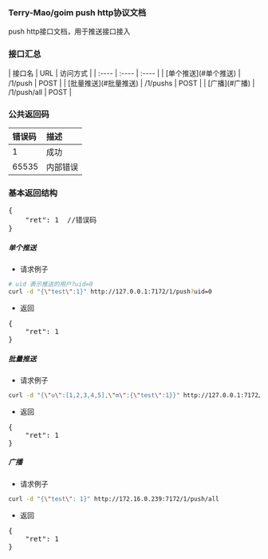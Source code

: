 <h3>Terry-Mao/goim push http协议文档</h3>
push http接口文档，用于推送接口接入

<h3>接口汇总</h3>
| 接口名 | URL | 访问方式 |
| :---- | :---- | :---- |
| [单个推送](#单个推送)  | /1/push       | POST |
| [批量推送](#批量推送) | /1/pushs      | POST |
| [广播](#广播) | /1/push/all   | POST |

<h3>公共返回码</h3>

| 错误码 | 描述 |
| :---- | :---- |
| 1 | 成功 |
| 65535 | 内部错误 |

<h3>基本返回结构</h3>
<pre>
{
    "ret": 1  //错误码
}
</pre>


##### 单个推送
 * 请求例子

```sh
# uid 表示推送的用户?uid=0
curl -d "{\"test\":1}" http://127.0.0.1:7172/1/push?uid=0
```

 * 返回

<pre>
{
    "ret": 1
}
</pre>

##### 批量推送
 * 请求例子

```sh
curl -d "{\"u\":[1,2,3,4,5],\"m\":{\"test\":1}}" http://127.0.0.1:7172/1/pushs
```

 * 返回

<pre>
{
    "ret": 1
}
</pre>

##### 广播
 * 请求例子

```sh
curl -d "{\"test\": 1}" http://172.16.0.239:7172/1/push/all
```

 * 返回

<pre>
{
    "ret": 1
}
</pre>
